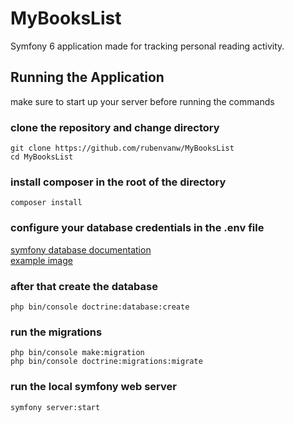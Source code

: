 # MyBooksList
Symfony 6 application made for tracking personal reading activity.

## Running the Application

make sure to start up your server before running the commands

### clone the repository and change directory
```
git clone https://github.com/rubenvanw/MyBooksList
cd MyBooksList
```

### install composer in the root of the directory
```
composer install
```

### configure your database credentials in the .env file  
[symfony database documentation](https://symfony.com/doc/current/doctrine.html)  
[example image](https://prnt.sc/iakRIBefl4BH)


### after that create the database
```
php bin/console doctrine:database:create
```

### run the migrations
```
php bin/console make:migration
php bin/console doctrine:migrations:migrate
```

### run the local symfony web server
```
symfony server:start
```
